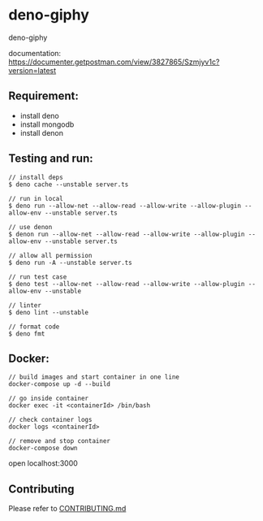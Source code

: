 # deno-giphy

deno-giphy

documentation: https://documenter.getpostman.com/view/3827865/Szmjyv1c?version=latest

## Requirement:

- install deno
- install mongodb
- install denon

## Testing and run:

```
// install deps
$ deno cache --unstable server.ts

// run in local
$ deno run --allow-net --allow-read --allow-write --allow-plugin --allow-env --unstable server.ts

// use denon
$ denon run --allow-net --allow-read --allow-write --allow-plugin --allow-env --unstable server.ts

// allow all permission
$ deno run -A --unstable server.ts

// run test case
$ deno test --allow-net --allow-read --allow-write --allow-plugin --allow-env --unstable

// linter
$ deno lint --unstable

// format code
$ deno fmt
```

## Docker:

```
// build images and start container in one line
docker-compose up -d --build

// go inside container
docker exec -it <containerId> /bin/bash

// check container logs
docker logs <containerId>

// remove and stop container
docker-compose down
```

open localhost:3000

## Contributing

Please refer to [CONTRIBUTING.md](https://github.com/yeukfei02/deno-giphy/blob/master/CONTRIBUTING.md)
